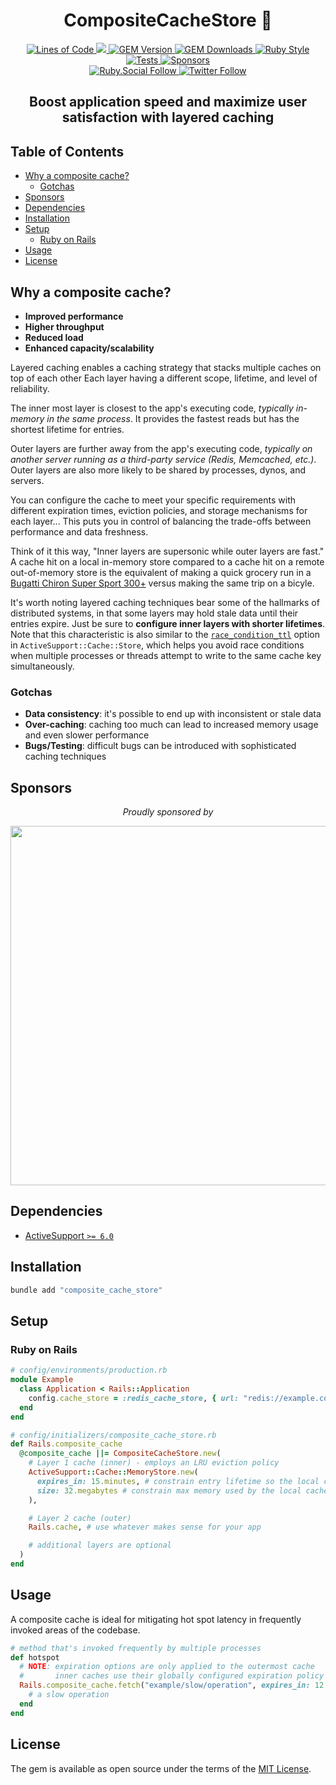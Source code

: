 <p align="center">
  <h1 align="center">CompositeCacheStore 🚀</h1>
  <p align="center">
    <a href="http://blog.codinghorror.com/the-best-code-is-no-code-at-all/">
      <img alt="Lines of Code" src="https://img.shields.io/badge/loc-119-47d299.svg" />
    </a>
    <a href="https://codeclimate.com/github/hopsoft/composite_cache_store/maintainability">
      <img src="https://api.codeclimate.com/v1/badges/80bcd3acced072534a3a/maintainability" />
    </a>
    <a href="https://rubygems.org/gems/composite_cache_store">
      <img alt="GEM Version" src="https://img.shields.io/gem/v/composite_cache_store?color=168AFE&include_prereleases&logo=ruby&logoColor=FE1616">
    </a>
    <a href="https://rubygems.org/gems/composite_cache_store">
      <img alt="GEM Downloads" src="https://img.shields.io/gem/dt/composite_cache_store?color=168AFE&logo=ruby&logoColor=FE1616">
    </a>
    <a href="https://github.com/testdouble/standard">
      <img alt="Ruby Style" src="https://img.shields.io/badge/style-standard-168AFE?logo=ruby&logoColor=FE1616" />
    </a>
    <a href="https://github.com/hopsoft/composite_cache_store/actions/workflows/tests.yml">
      <img alt="Tests" src="https://github.com/hopsoft/composite_cache_store/actions/workflows/tests.yml/badge.svg" />
    </a>
    <a href="https://github.com/sponsors/hopsoft">
      <img alt="Sponsors" src="https://img.shields.io/github/sponsors/hopsoft?color=eb4aaa&logo=GitHub%20Sponsors" />
    </a>
    <br>
    <a href="https://ruby.social/@hopsoft">
      <img alt="Ruby.Social Follow" src="https://img.shields.io/mastodon/follow/000008274?domain=https%3A%2F%2Fruby.social&label=%40hopsoft&style=social">
    </a>
    <a href="https://twitter.com/hopsoft">
      <img alt="Twitter Follow" src="https://img.shields.io/twitter/url?label=%40hopsoft&style=social&url=https%3A%2F%2Ftwitter.com%2Fhopsoft">
    </a>
  </p>
  <h2 align="center">Boost application speed and maximize user satisfaction with layered caching</h2>
</p>

<!-- Tocer[start]: Auto-generated, don't remove. -->

## Table of Contents

  - [Why a composite cache?](#why-a-composite-cache)
    - [Gotchas](#gotchas)
  - [Sponsors](#sponsors)
  - [Dependencies](#dependencies)
  - [Installation](#installation)
  - [Setup](#setup)
    - [Ruby on Rails](#ruby-on-rails)
  - [Usage](#usage)
  - [License](#license)

<!-- Tocer[finish]: Auto-generated, don't remove. -->

## Why a composite cache?

- __Improved performance__
- __Higher throughput__
- __Reduced load__
- __Enhanced capacity/scalability__

Layered caching enables a caching strategy that stacks multiple caches on top of each other
Each layer having a different scope, lifetime, and level of reliability.

The inner most layer is closest to the app's executing code, _typically in-memory in the same process_.
It provides the fastest reads but has the shortest lifetime for entries.

Outer layers are further away from the app's executing code,
_typically on another server running as a third-party service (Redis, Memcached, etc.)_.
Outer layers are also more likely to be shared by processes, dynos, and servers.

You can configure the cache to meet your specific requirements
with different expiration times, eviction policies, and storage mechanisms for each layer...
This puts you in control of balancing the trade-offs between performance and data freshness.

Think of it this way, "Inner layers are supersonic while outer layers are fast."
A cache hit on a local in-memory store compared to a cache hit on a remote out-of-memory store
is the equivalent of making a quick grocery run in a
[Bugatti Chiron Super Sport 300+](https://www.bugatti.com/models/chiron-models/chiron-super-sport-300/)
versus making the same trip on a bicyle.

It's worth noting layered caching techniques bear some of the hallmarks of distributed systems,
in that some layers may hold stale data until their entries expire.
Just be sure to __configure inner layers with shorter lifetimes__.
Note that this characteristic is also similar to the
[`race_condition_ttl`](https://api.rubyonrails.org/classes/ActiveSupport/Cache/Store.html#method-i-fetch-label-Options)
option in `ActiveSupport::Cache::Store`, which helps you avoid race conditions when multiple processes or threads attempt to write to the same cache key simultaneously.

### Gotchas

- __Data consistency__: it's possible to end up with inconsistent or stale data
- __Over-caching__: caching too much can lead to increased memory usage and even slower performance
- __Bugs/Testing__: difficult bugs can be introduced with sophisticated caching techniques

## Sponsors

<p align="center">
  <em>Proudly sponsored by</em>
</p>
<p align="center">
  <a href="https://www.clickfunnels.com?utm_source=hopsoft&utm_medium=open-source&utm_campaign=composite_cache_store">
    <img src="https://images.clickfunnel.com/uploads/digital_asset/file/176632/clickfunnels-dark-logo.svg" width="575" />
  </a>
</p>

## Dependencies

- [ActiveSupport `>= 6.0`](https://github.com/rails/rails/tree/main/activesupport)

## Installation

```sh
bundle add "composite_cache_store"
```

## Setup

### Ruby on Rails

```ruby
# config/environments/production.rb
module Example
  class Application < Rails::Application
    config.cache_store = :redis_cache_store, { url: "redis://example.com:6379/1" }
  end
end
```

```ruby
# config/initializers/composite_cache_store.rb
def Rails.composite_cache
  @composite_cache ||= CompositeCacheStore.new(
    # Layer 1 cache (inner) - employs an LRU eviction policy
    ActiveSupport::Cache::MemoryStore.new(
      expires_in: 15.minutes, # constrain entry lifetime so the local cache doesn't drift out of sync
      size: 32.megabytes # constrain max memory used by the local cache
    ),

    # Layer 2 cache (outer)
    Rails.cache, # use whatever makes sense for your app

    # additional layers are optional
  )
end
```

## Usage

A composite cache is ideal for mitigating hot spot latency in frequently invoked areas of the codebase.

```ruby
# method that's invoked frequently by multiple processes
def hotspot
  # NOTE: expiration options are only applied to the outermost cache
  #       inner caches use their globally configured expiration policy
  Rails.composite_cache.fetch("example/slow/operation", expires_in: 12.hours) do
    # a slow operation
  end
end
```

## License

The gem is available as open source under the terms of the [MIT License](https://opensource.org/licenses/MIT).
